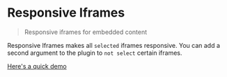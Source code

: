 # Responsive Iframes

> Responsive iframes for embedded content

Responsive Iframes makes all `selected` iframes responsive. You can add a second argument to the plugin to `not select` certain iframes.

[Here's a quick demo](http://codepen.io/yowainwright/pen/oLZazw/)

